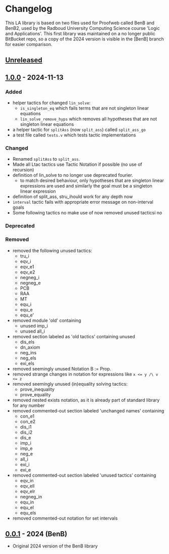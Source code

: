 # Changelog

This LA library is based on two files used for Proofweb called BenB and BenB2, used by the Radboud University Computing Science course 'Logic and Applications'. This first library was maintained on a no longer public BitBucket repo, so a copy of the 2024 version is visible in the [BenB] branch for easier comparison.

## [Unreleased]

## [1.0.0] - 2024-11-13

### Added

- helper tactics for changed `lin_solve`:
  - `is_singleton_eq` which fails terms that are not singleton linear equations
  - `lin_solve_remove_hyps` which removes all hypotheses that are not singleton linear equations
- a helper tactic for `splitAss` (now `split_ass`) called `split_ass_go`
- a test file called `tests.v` which tests tactic implementations

### Changed

- Renamed `splitAss` to `split_ass`.
- Made all Ltac tactics use Tactic Notation if possible (no use of recursion)
- definition of lin_solve to no longer use deprecated fourier.
  - to match desired behaviour, only hypotheses that are singleton linear expressions are used and similarly the goal must be a singleton linear expression
- definition of split_ass, stru_ihould work for any depth now
- `interval` tactic fails with appropriate error message on non-interval goals
- Some following tactics no make use of now removed unused tacticsi no

### Deprecated

### Removed

- removed the following unused tactics:
  - tru_i
  - eqv_i
  - eqv_e1
  - eqv_e2
  - negneg_i
  - negneg_e
  - PCB
  - RAA
  - MT
  - equ_i
  - equ_e
  - equ_e'
- removed module 'old' containing
  - unused imp_i
  - unused all_i
- removed section labeled as 'old tactics' containing unused
  - dis_els
  - dn_axiom
  - neg_ins
  - neg_els
  - exi_els
- removed seemingly unused Notation B := Prop.
- removed strange changes in notation for expressions like `x <= y /\ v <= z`
- removed seemingly unused (in)equality solving tactics:
  - prove_inequality
  - prove_equality
- removed nested exists notation, as it is already part of standard library for any number
- removed commented-out section labeled 'unchanged names' containing
  - con_e1
  - con_e2
  - dis_i1
  - dis_i2
  - dis_e
  - imp_i
  - imp_e
  - neg_e
  - all_i
  - exi_i
  - exi_e
- removed commented-out section labeled 'unused tactics' containing
  - eqv_in
  - eqv_ell
  - eqv_elr
  - negneg_in
  - equ_in
  - equ_el
  - equ_els
- removed commented-out notation for set intervals

## [0.0.1] - 2024 (BenB)

- Original 2024 version of the BenB library

<!-- Versions -->

[unreleased]: https://github.com/Author/Repository/compare/v0.1.0...HEAD
[1.0.0]: https://github.com/cas-haaijman/LA/compare/BenB...v1.0.0
[0.0.1]: https://github.com/cas-haaijman/LA/releases/tag/BenB
